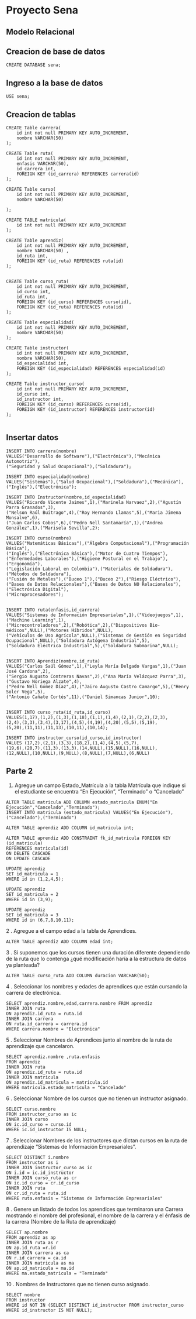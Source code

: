 # Proyecto Sena

## Modelo Relacional



## Creacion de base de  datos
````
CREATE DATABASE sena;
````
## Ingreso a la base  de datos
````
USE sena;
````
##  Creacion de tablas

````
CREATE Table carrera(
    id int not null PRIMARY KEY AUTO_INCREMENT,
    nombre VARCHAR(50)
);

CREATE Table ruta(
    id int not null PRIMARY KEY AUTO_INCREMENT,
    enfasis VARCHAR(50),
    id_carrera int,
    FOREIGN KEY (id_carrera) REFERENCES carrera(id)
);

CREATE Table curso(
    id int not null PRIMARY KEY AUTO_INCREMENT,
    nombre VARCHAR(50) 
    
);

CREATE TABLE matricula(
    id int not null PRIMARY KEY AUTO_INCREMENT
);

CREATE Table aprendiz(
    id int not null PRIMARY KEY AUTO_INCREMENT,
    nombre VARCHAR(50) ,
    id_ruta int,
    FOREIGN KEY (id_ruta) REFERENCES ruta(id)
);


CREATE Table curso_ruta(
    id int not null PRIMARY KEY AUTO_INCREMENT,
    id_curso int,
    id_ruta int,
    FOREIGN KEY (id_curso) REFERENCES curso(id),
    FOREIGN KEY (id_ruta) REFERENCES ruta(id)
);

CREATE Table especialidad(
    id int not null PRIMARY KEY AUTO_INCREMENT,
    nombre VARCHAR(50)
);

CREATE Table instructor(
    id int not null PRIMARY KEY AUTO_INCREMENT,
    nombre VARCHAR(50),
    id_especialidad int,
    FOREIGN KEY (id_especialidad) REFERENCES especialidad(id)
);

CREATE Table instructor_curso(
    id int not null PRIMARY KEY AUTO_INCREMENT,
    id_curso int,
    id_instructor int,
    FOREIGN KEY (id_curso) REFERENCES curso(id),
    FOREIGN KEY (id_instructor) REFERENCES instructor(id)
);


````

## Insertar datos
````
INSERT INTO carrera(nombre)
VALUES("Desarrollo de Software"),("Electrónica"),("Mecánica Automotriz"),
("Seguridad y Salud Ocupacional"),("Soldadura");

INSERT INTO especialidad(nombre)
VALUES("Sistemas"),("Salud Ocupacional"),("Soldadura"),("Mecánica"),("Inglés"),("Electrónica");

INSERT INTO Instructor(nombre,id_especialidad)
VALUES("Ricardo Vicente Jaimes",1),("Marinela Narvaez",2),("Agustín Parra Granados",3),
("Nelson Raúl Buitrago",4),("Roy Hernando Llamas",5),("Maria Jimena Monsalve",6),
("Juan Carlos Cobos",6),("Pedro Nell Santamaría",1),("Andrea González",1),("Marisela Sevilla",2);

INSERT INTO curso(nombre)
VALUES("Matemáticas Básicas"),("Álgebra Computacional"),("Programación Básica"),
("Inglés"),("Electrónica Básica"),("Motor de Cuatro Tiempos"),
("Enfermedades Laborales"),("Higiene Postural en el Trabajo"),("Ergonomía"),
("Legislación Laboral en Colombia"),("Materiales de Soldadura"),("Métodos de Soldadura"),
("Fusión de Metales"),("Buceo 1"),("Buceo 2"),("Riesgo Eléctrico"),
("Bases de Datos Relacionales"),("Bases de Datos NO Relacionales"),("Electrónica Digital"),
("Microprocesadores");


INSERT INTO ruta(enfasis,id_carrera)
VALUES("Sistemas de Información Empresariales",1),("Videojuegos",1),("Machine Learning",1),
("Microcontroladores",2),("Robótica",2),("Dispositivos Bio-médicos",NULL),("Motores Híbridos",NULL),
("Vehículos de Uso Agrícola",NULL),("Sistemas de Gestión en Seguridad Ocupacional",NULL),("Soldadura Autógena Industrial",5),
("Soldadura Eléctrica Industrial",5),("Soldadura Submarina",NULL);


INSERT INTO Aprendiz(nombre,id_ruta)
VALUES("Carlos Saúl Gómez",1),("Leyla María Delgado Vargas",1),("Juan José Cardona",2),
("Sergio Augusto Contreras Navas",2),("Ana María Velázquez Parra",3),("Gustavo Noriega Alzate",4),
("Pedro Nell Gómez Díaz",4),("Jairo Augusto Castro Camargo",5),("Henry Soler Vega",5),
("Antonio Cañate Cortés",11),("Daniel Simancas Junior",10);


INSERT INTO curso_ruta(id_ruta,id_curso)
VALUES(1,17),(1,2),(1,3),(1,18),(1,1),(1,4),(2,1),(2,2),(2,3),
(2,4),(3,3),(3,4),(3,17),(4,5),(4,19),(4,20),(5,5),(5,19),
(5,20),(11,11),(11,13),(10,11),(10,14);

INSERT INTO instructor_curso(id_curso,id_instructor)
VALUES (17,2),(2,1),(3,3),(18,2),(1,4),(4,5),(5,7),
(19,6),(20,7),(11,3),(13,3),(14,NULL),(15,NULL),(16,NULL),
(12,NULL),(10,NULL),(9,NULL),(8,NULL),(7,NULL),(6,NULL)

````
## Parte 2

 1. Agregue un campo Estado_Matrícula a la tabla Matrícula que indique si el estudiante se encuentra “En Ejecución”, “Terminado” o “Cancelado”
 
````
ALTER TABLE matricula ADD COLUMN estado_matricula ENUM("En Ejecución","Cancelado","Terminado");
INSERT INTO matricula (estado_matricula) VALUES("En Ejecución"),("Cancelado"),("Terminado")

ALTER TABLE aprendiz ADD COLUMN id_matricula int;

ALTER TABLE aprendiz ADD CONSTRAINT fk_id_matricula FOREIGN KEY (id_matricula)
REFERENCES matricula(id)
ON DELETE CASCADE
ON UPDATE CASCADE

UPDATE aprendiz
SET id_matricula = 1
WHERE id in (1,2,4,5);

UPDATE aprendiz
SET id_matricula = 2
WHERE id in (3,9);

UPDATE aprendiz
SET id_matricula = 3
WHERE id in (6,7,8,10,11);
````

2 . Agregue a el campo edad a la tabla de Aprendices.

````
ALTER TABLE aprendiz ADD COLUMN edad int;
````

3 . Si suponemos que los cursos tienen una duración diferente
dependiendo de la ruta que lo contenga ¿qué modificación haría a la
estructura de datos ya planteada?

````
ALTER TABLE curso_ruta ADD COLUMN duracion VARCHAR(50);
````

4 . Seleccionar los nombres y edades de aprendices que están cursando la
carrera de electrónica.

````
SELECT aprendiz.nombre,edad,carrera.nombre FROM aprendiz 
INNER JOIN ruta
ON aprendiz.id_ruta = ruta.id
INNER JOIN carrera
ON ruta.id_carrera = carrera.id
WHERE carrera.nombre = "Electrónica"
````

5 . Seleccionar Nombres de Aprendices junto al nombre de la ruta de
aprendizaje que cancelaron.

````
SELECT aprendiz.nombre ,ruta.enfasis
FROM aprendiz
INNER JOIN ruta
ON aprendiz.id_ruta = ruta.id
INNER JOIN matricula
ON aprendiz.id_matricula = matricula.id
WHERE matricula.estado_matricula = "Cancelado"
````

6 . Seleccionar Nombre de los cursos que no tienen un instructor asignado.

````
SELECT curso.nombre 
FROM instructor_curso as ic
INNER JOIN curso
ON ic.id_curso = curso.id
WHERE ic.id_instructor IS NULL;
````

7 . Seleccionar Nombres de los instructores que dictan cursos en la ruta de
aprendizaje “Sistemas de Información Empresariales”.
````
SELECT DISTINCT i.nombre
FROM instructor as i
INNER JOIN instructor_curso as ic
ON i.id = ic.id_instructor
INNER JOIN curso_ruta as cr
ON ic.id_curso = cr.id_curso
INNER JOIN ruta
ON cr.id_ruta = ruta.id
WHERE ruta.enfasis = "Sistemas de Información Empresariales"
````

8 . Genere un listado de todos los aprendices que terminaron una Carrera
mostrando el nombre del profesional, el nombre de la carrera y el
énfasis de la carrera (Nombre de la Ruta de aprendizaje)

````
SELECT ap.nombre
FROM aprendiz as ap
INNER JOIN ruta as r
ON ap.id_ruta =r.id 
INNER JOIN carrera as ca
ON r.id_carrera = ca.id
INNER JOIN matricula as ma
ON ap.id_matricula = ma.id
WHERE ma.estado_matricula = "Terminado"
````

10 . Nombres de Instructores que no tienen curso asignado.

````
SELECT nombre
FROM instructor
WHERE id NOT IN (SELECT DISTINCT id_instructor FROM instructor_curso WHERE id_instructor IS NOT NULL);
````